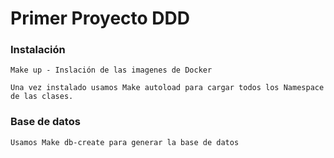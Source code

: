 # Primer Proyecto DDD

### Instalación

```
Make up - Inslación de las imagenes de Docker

Una vez instalado usamos Make autoload para cargar todos los Namespace de las clases.

```

### Base de datos

```
Usamos Make db-create para generar la base de datos
```